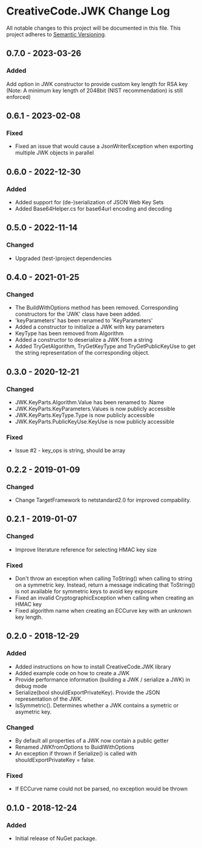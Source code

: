 # CreativeCode.JWK Change Log

All notable changes to this project will be documented in this file.
This project adheres to [Semantic Versioning](http://semver.org/).

## 0.7.0 - 2023-03-26

### Added
Add option in JWK constructor to provide custom key length for RSA key (Note: A minimum key length of 2048bit (NIST recommendation) is still enforced)

## 0.6.1 - 2023-02-08

### Fixed
- Fixed an issue that would cause a JsonWriterException when exporting multiple JWK objects in parallel

## 0.6.0 - 2022-12-30

### Added
- Added support for (de-)serialization of JSON Web Key Sets
- Added Base64Helper.cs for base64url encoding and decoding 

## 0.5.0 - 2022-11-14

### Changed
- Upgraded (test-)project dependencies

## 0.4.0 - 2021-01-25

### Changed
- The BuildWithOptions method has been removed. Corresponding constructors for the 'JWK' class have been added.
- 'keyParameters' has been renamed to 'KeyParameters'
- Added a constructor to initialize a JWK with key parameters
- KeyType has been removed from Algorithm
- Added a constructor to deserialize a JWK from a string
- Added TryGetAlgorithm, TryGetKeyType and TryGetPublicKeyUse to get the string representation of the corresponding object.

## 0.3.0 - 2020-12-21

### Changed
- JWK.KeyParts.Algorithm.Value has been renamed to .Name
- JWK.KeyParts.KeyParameters.Values is now publicly accessible
- JWK.KeyParts.KeyType.Type is now publicly accessible
- JWK.KeyParts.PublicKeyUse.KeyUse is now publicly accessible

### Fixed

- Issue #2 - key_ops is string, should be array

## 0.2.2 - 2019-01-09

### Changed
- Change TargetFramework to netstandard2.0 for improved compability.

## 0.2.1 - 2019-01-07

### Changed
- Improve literature reference for selecting HMAC key size

### Fixed
- Don't throw an exception when calling ToString() when calling to string on a symmetric key. Instead, return a message indicating that ToString() is not available for symmetric keys to avoid key exposure
- Fixed an invalid CryptographicException when calling when creating an HMAC key
- Fixed algorithm name when creating an ECCurve key with an unknown key length.

## 0.2.0 - 2018-12-29

### Added
- Added instructions on how to install CreativeCode.JWK library
- Added example code on how to create a JWK
- Provide performance information (building a JWK / serialize a JWK) in debug mode
- Serialize(bool shouldExportPrivateKey). Provide the JSON representation of the JWK.
- IsSymmetric(). Determines whether a JWK contains a symetric or asymetric key.

### Changed
- By default all properties of a JWK now contain a public getter
- Renamed JWKfromOptions to BuidlWithOptions
- An exception if thrown if Serialize() is called with shouldExportPrivateKey = false.

### Fixed
- If ECCurve name could not be parsed, no exception would be thrown

## 0.1.0 - 2018-12-24

### Added
- Initial release of NuGet package.
